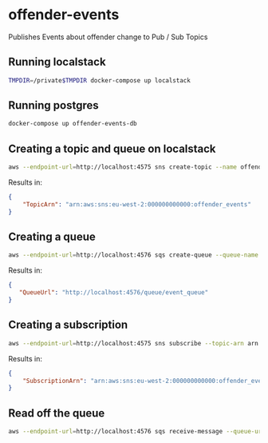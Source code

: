 # offender-events
Publishes Events about offender change to Pub / Sub Topics


## Running localstack
```bash
TMPDIR=/private$TMPDIR docker-compose up localstack
```

## Running postgres
```bash
docker-compose up offender-events-db
```

## Creating a topic and queue on localstack

```bash
aws --endpoint-url=http://localhost:4575 sns create-topic --name offender_events
```

Results in:
```json
{
    "TopicArn": "arn:aws:sns:eu-west-2:000000000000:offender_events"
}

```

## Creating a queue
```bash
aws --endpoint-url=http://localhost:4576 sqs create-queue --queue-name event_queue
```

Results in:
```json
{
   "QueueUrl": "http://localhost:4576/queue/event_queue"
}
```

## Creating a subscription
```bash
aws --endpoint-url=http://localhost:4575 sns subscribe --topic-arn arn:aws:sns:eu-west-2:000000000000:offender_events --protocol sqs --notification-endpoint http://localhost:4576/queue/event_queue
```

Results in:
```json
{
    "SubscriptionArn": "arn:aws:sns:eu-west-2:000000000000:offender_events:074545bd-393c-4a43-ad62-95b1809534f0"
}
```

## Read off the queue
```bash
aws --endpoint-url=http://localhost:4576 sqs receive-message --queue-url http://localhost:4576/queue/event_queue
```